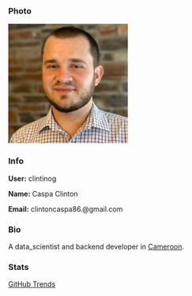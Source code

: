 <h3 align="left">Photo</h3>

<img width="242" height="242" src="https://github.com/jgphilpott/jgphilpott/blob/main/imgs/profile/image.jpg">

<h3 align="left">Info</h3>

<p align="left"><b>User:</b> clintinog</p>
<p align="left"><b>Name:</b> Caspa Clinton</p>
<p align="left"><b>Email:</b> clintoncaspa86.@gmail.com</p>

<h3 align="left">Bio</h3>

<p align="left">A data_scientist and backend developer in <a href="https://www.google.com/maps/place/Entebbe">Cameroon</a>.</p>

<h3 align="left">Stats</h3>

<p align="left"><a href="https://www.githubtrends.io/wrapped/jgphilpott">GitHub Trends</a></p>
